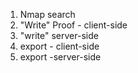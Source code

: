 1. Nmap search
2. "Write" Proof - client-side
3. "write" server-side
4. export - client-side
5. export -server-side 
